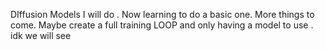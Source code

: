 DIffusion Models I will do . Now learning to do a basic one. More things to come. Maybe create a full training LOOP and only having a model to use . idk we will see
